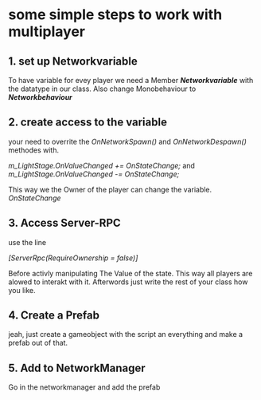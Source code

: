 # some simple steps to work with multiplayer

## 1. set up Networkvariable

To have variable for evey player we need a Member ***Networkvariable*** with the datatype in our class. Also change Monobehaviour to ***Networkbehaviour***

## 2. create access to the variable

your need to overrite the *OnNetworkSpawn()* and *OnNetworkDespawn()* methodes with.

*m_LightStage.OnValueChanged += OnStateChange;* and<br>
*m_LightStage.OnValueChanged -= OnStateChange;*

This way we the Owner of the player can change the variable. *OnStateChange* 

## 3. Access Server-RPC

use the line

*[ServerRpc(RequireOwnership = false)]*

Before activly manipulating The Value of the state. This way all players are alowed to interakt with it. Afterwords just write the rest of your class how you like.

## 4. Create a Prefab

jeah, just create a gameobject with the script an everything and make a prefab out of that.

## 5. Add to NetworkManager

Go in the networkmanager and add the prefab